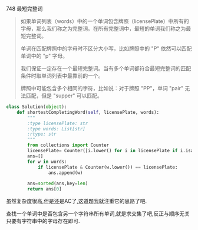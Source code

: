 748 最短完整词

> 如果单词列表（words）中的一个单词包含牌照（licensePlate）中所有的字母，那么我们称之为完整词。在所有完整词中，最短的单词我们称之为最短完整词。
>
> 单词在匹配牌照中的字母时不区分大小写，比如牌照中的 "P" 依然可以匹配单词中的 "p" 字母。
>
> 我们保证一定存在一个最短完整词。当有多个单词都符合最短完整词的匹配条件时取单词列表中最靠前的一个。
>
> 牌照中可能包含多个相同的字符，比如说：对于牌照 "PP"，单词 "pair" 无法匹配，但是 "supper" 可以匹配。
>

```python
class Solution(object):
    def shortestCompletingWord(self, licensePlate, words):
        """
        :type licensePlate: str
        :type words: List[str]
        :rtype: str
        """
        from collections import Counter
        licensePlate= Counter([i.lower() for i in licensePlate if i.isalpha()])
        ans=[]
        for w in words:
            if licensePlate & Counter(w.lower()) == licensePlate:
                ans.append(w)
            
        ans=sorted(ans,key=len)
        return ans[0]
```

虽然复杂度很高,但是还是AC了,这道题我就注重它的思路了吧.

查找一个单词中是否包含另一个字符串所有单词,就是求交集了吧,反正与顺序无关只要有字符串中的字母存在即可.